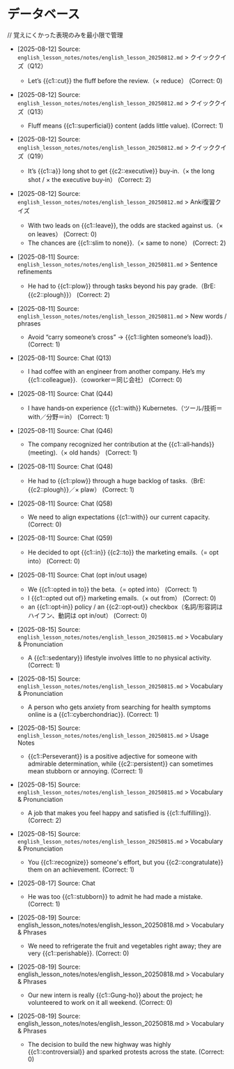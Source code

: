 # データベース

// 覚えにくかった表現のみを最小限で管理

- [2025-08-12] Source: `english_lesson_notes/notes/english_lesson_20250812.md` >
  クイッククイズ（Q12）
  - Let’s {{c1::cut}} the fluff before the review.（× reduce） (Correct: 0)

- [2025-08-12] Source: `english_lesson_notes/notes/english_lesson_20250812.md` >
  クイッククイズ（Q13）
  - Fluff means {{c1::superficial}} content (adds little value). (Correct: 1)

- [2025-08-12] Source: `english_lesson_notes/notes/english_lesson_20250812.md` >
  クイッククイズ（Q19）
  - It’s {{c1::a}} long shot to get {{c2::executive}} buy‑in.（× the long shot /
    × the executive buy‑in） (Correct: 2)

- [2025-08-12] Source: `english_lesson_notes/notes/english_lesson_20250812.md` >
  Anki復習クイズ
  - With two leads on {{c1::leave}}, the odds are stacked against us.（× on
    leaves） (Correct: 0)
  - The chances are {{c1::slim to none}}.（× same to none） (Correct: 2)

- [2025-08-11] Source: `english_lesson_notes/notes/english_lesson_20250811.md` >
  Sentence refinements
  - He had to {{c1::plow}} through tasks beyond his pay grade.（BrE:
    {{c2::plough}}） (Correct: 2)

- [2025-08-11] Source: `english_lesson_notes/notes/english_lesson_20250811.md` >
  New words / phrases
  - Avoid “carry someone’s cross” → {{c1::lighten someone’s load}}.
    (Correct: 1)

- [2025-08-11] Source: Chat (Q13)
  - I had coffee with an engineer from another company. He’s my
    {{c1::colleague}}.（coworker＝同じ会社） (Correct: 0)

- [2025-08-11] Source: Chat (Q44)
  - I have hands‑on experience {{c1::with}} Kubernetes.（ツール/技術＝with／分野＝in）
    (Correct: 1)

- [2025-08-11] Source: Chat (Q46)
  - The company recognized her contribution at the {{c1::all‑hands}}
    (meeting).（× old hands） (Correct: 1)

- [2025-08-11] Source: Chat (Q48)
  - He had to {{c1::plow}} through a huge backlog of tasks.（BrE:
    {{c2::plough}}／× plaw） (Correct: 1)

- [2025-08-11] Source: Chat (Q58)
  - We need to align expectations {{c1::with}} our current capacity.
    (Correct: 0)

- [2025-08-11] Source: Chat (Q59)
  - He decided to opt {{c1::in}} {{c2::to}} the marketing emails.（= opt into）
    (Correct: 0)

- [2025-08-11] Source: Chat (opt in/out usage)
  - We {{c1::opted in to}} the beta.（= opted into） (Correct: 1)
  - I {{c1::opted out of}} marketing emails.（× out from） (Correct: 0)
  - an {{c1::opt‑in}} policy / an {{c2::opt‑out}} checkbox（名詞/形容詞はハイフン、動詞は
    opt in/out） (Correct: 0)

- [2025-08-15] Source:
  `english_lesson_notes/notes/english_lesson_20250815.md` > Vocabulary &
  Pronunciation
  - A {{c1::sedentary}} lifestyle involves little to no physical activity.
    (Correct: 1)

- [2025-08-15] Source:
  `english_lesson_notes/notes/english_lesson_20250815.md` > Vocabulary &
  Pronunciation
  - A person who gets anxiety from searching for health symptoms online is a
    {{c1::cyberchondriac}}. (Correct: 1)

- [2025-08-15] Source: `english_lesson_notes/notes/english_lesson_20250815.md` >
  Usage Notes
  - {{c1::Perseverant}} is a positive adjective for someone with admirable
    determination, while {{c2::persistent}} can sometimes mean stubborn or
    annoying. (Correct: 1)

- [2025-08-15] Source:
  `english_lesson_notes/notes/english_lesson_20250815.md` > Vocabulary &
  Pronunciation
  - A job that makes you feel happy and satisfied is {{c1::fulfilling}}.
    (Correct: 2)

- [2025-08-15] Source:
  `english_lesson_notes/notes/english_lesson_20250815.md` > Vocabulary &
  Pronunciation
  - You {{c1::recognize}} someone's effort, but you {{c2::congratulate}} them on
    an achievement. (Correct: 1)

- [2025-08-17] Source: Chat
  - He was too {{c1::stubborn}} to admit he had made a mistake. (Correct: 1)

- [2025-08-19] Source: english_lesson_notes/notes/english_lesson_20250818.md > Vocabulary & Phrases
  - We need to refrigerate the fruit and vegetables right away; they are very {{c1::perishable}}. (Correct: 0)

- [2025-08-19] Source: english_lesson_notes/notes/english_lesson_20250818.md > Vocabulary & Phrases
  - Our new intern is really {{c1::Gung-ho}} about the project; he volunteered to work on it all weekend. (Correct: 0)

- [2025-08-19] Source: english_lesson_notes/notes/english_lesson_20250818.md > Vocabulary & Phrases
  - The decision to build the new highway was highly {{c1::controversial}} and sparked protests across the state. (Correct: 0)
